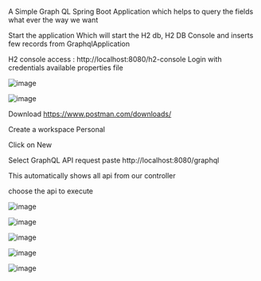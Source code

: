 A Simple Graph QL Spring Boot Application which helps to query the fields what ever the way we want

Start the application
Which will start the H2 db, H2 DB Console and inserts few records from GraphqlApplication

H2 console access : http://localhost:8080/h2-console
Login with credentials available properties file

![image](https://github.com/srss-pocs/springboot-graphql/assets/145287517/1eb9d71c-1d59-4507-bdd8-f5d42fefb5c7)

![image](https://github.com/srss-pocs/springboot-graphql/assets/145287517/27edae8c-7841-4021-8a2e-555ae406b18b)


Download https://www.postman.com/downloads/

Create a workspace Personal

Click on New

Select GraphQL API request paste http://localhost:8080/graphql

This automatically shows all api from our controller

choose the api to execute

![image](https://github.com/srss-pocs/springboot-graphql/assets/145287517/5b34f8f3-70b2-43a8-adc7-e2cc6bc6adb5)


![image](https://github.com/srss-pocs/springboot-graphql/assets/145287517/380aef5a-d37d-464d-971f-202bf2c40c0c)




![image](https://github.com/srss-pocs/springboot-graphql/assets/145287517/553db630-db5c-4838-a08c-c7c4965d55dd)


![image](https://github.com/srss-pocs/springboot-graphql/assets/145287517/2b2a0c48-6a9d-4d7d-b54b-836be651db37)

![image](https://github.com/srss-pocs/springboot-graphql/assets/145287517/fe4a3b33-1667-4574-afed-c9c669592ba1)



